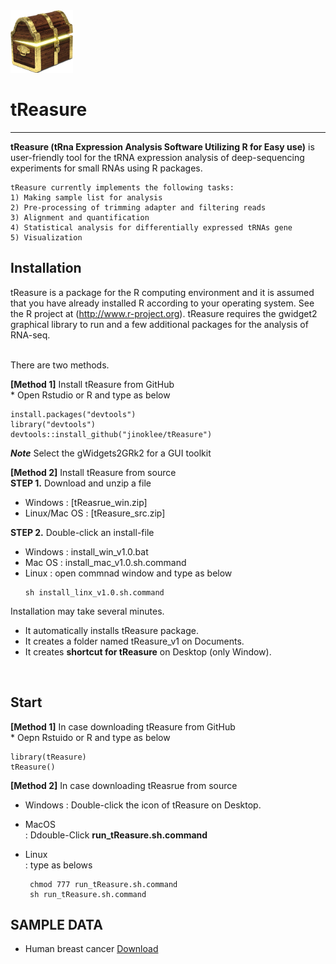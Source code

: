 

<img src = "https://github.com/jinoklee/tReasure/blob/master/inst/extdata/tresure.png" width="100" height="100" />


# tReasure
***
**tReasure (tRna Expression Analysis Software Utilizing R for Easy use)** is user-friendly tool for the tRNA expression analysis of deep-sequencing experiments for small RNAs using R packages. 

    tReasure currently implements the following tasks:
    1) Making sample list for analysis
    2) Pre-processing of trimming adapter and filtering reads
    3) Alignment and quantification
    4) Statistical analysis for differentially expressed tRNAs gene
    5) Visualization 

## Installation       
tReasure is a package for the R computing environment and it is assumed that you have already installed R according to your operating system. See the R project at (http://www.r-project.org). tReasure requires the gwidget2 graphical library to run and a few additional packages for the analysis of RNA-seq. 

<br/>   
There are two methods.   

**[Method 1]** Install tReasure from GitHub   
    * Open Rstudio or R and type as below   
    
   
    install.packages("devtools")
    library("devtools")
    devtools::install_github("jinoklee/tReasure")
    
    
   ***Note*** Select the gWidgets2GRk2 for a GUI toolkit  

**[Method 2]** Install tReasure from source  
   **STEP 1.** Download and unzip a file
   + Windows : [tReasrue_win.zip]
   + Linux/Mac OS : [tReasure_src.zip]      

   **STEP 2.** Double-click an install-file  
   + Windows : install_win_v1.0.bat
   + Mac OS : install_mac_v1.0.sh.command
   + Linux : open commnad window and type as below       
        ~~~   
        sh install_linx_v1.0.sh.command
        ~~~   

Installation may take several minutes. 
+ It automatically installs tReasure package.
+ It creates a folder named tReasure_v1 on Documents. 
+ It creates **shortcut for tReasure** on Desktop (only Window).

<br/>

## Start   
**[Method 1]** In case downloading tReasure from GitHub   
    * Oepn Rstuido or R and type as below  
    
    library(tReasure)
    tReasure()
       

**[Method 2]** In case downloading tReasrue from source  
   + Windows
        : Double-click the icon of tReasure on Desktop.  

   + MacOS   
        :  Ddouble-Click **run_tReasure.sh.command**   

   + Linux   
        : type as belows         
       ~~~
        chmod 777 run_tReasure.sh.command
        sh run_tReasure.sh.command
       ~~~
       

## SAMPLE DATA  
* Human breast cancer [Download](http://treasure.pmrc.re.kr/data/sample/sample.zip)  




